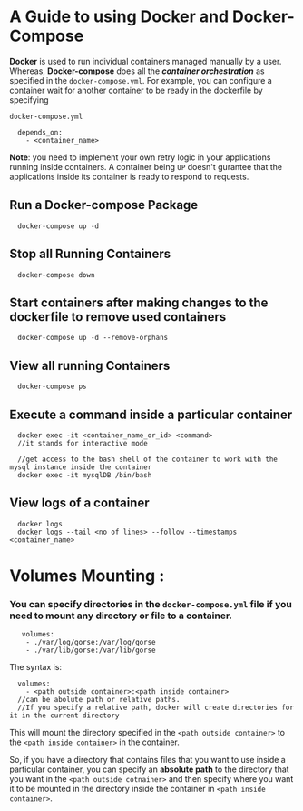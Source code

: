 # A Guide to using Docker and Docker-Compose

**Docker** is used to run individual containers managed manually by a user. Whereas, **Docker-compose** does all the _**container orchestration**_ as specified in the ```docker-compose.yml```. For example, you can configure a container wait for another container to be ready in the dockerfile by specifying 

```docker-compose.yml```

```
  depends_on:
    - <container_name>
```

**Note**: you need to implement your own retry logic in your applications running inside containers. A container being ```UP``` doesn't gurantee that the applications inside its container is ready to respond to requests.

## Run a Docker-compose Package
```
  docker-compose up -d
```

## Stop all Running Containers
```
  docker-compose down
```
## Start containers after making changes to the dockerfile to remove used containers
```
  docker-compose up -d --remove-orphans
```

## View all running Containers
```
  docker-compose ps
```

## Execute a command inside a particular container
```
  docker exec -it <container_name_or_id> <command>
  //it stands for interactive mode
  
  //get access to the bash shell of the container to work with the mysql instance inside the container
  docker exec -it mysqlDB /bin/bash
```

## View logs of a container
```
  docker logs
  docker logs --tail <no of lines> --follow --timestamps <container_name>
```

# Volumes Mounting :

  ### You can specify directories in the ```docker-compose.yml``` file if you need to mount any directory or file to a container.
  
  ```
     volumes:
      - ./var/log/gorse:/var/log/gorse
      - ./var/lib/gorse:/var/lib/gorse
  ```
  The syntax is:
  ```
    volumes:
      - <path outside container>:<path inside container>
    //can be abolute path or relative paths. 
    //If you specify a relative path, docker will create directories for it in the current directory 
  ```
  This will mount the directory specified in the ```<path outside container>``` to the ```<path inside container>``` in the container.
  
  So, if you have a directory that contains files that you want to use inside a particular container, you can specify an **absolute path** to the directory that you want in the ```<path outside cotnainer>``` and then specify where you want it to be mounted in the directory inside the container in ```<path inside container>```.
  

